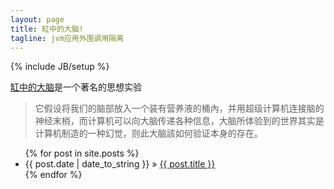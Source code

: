```yaml
---
layout: page
title: 缸中的大脑!
tagline: jvm应用外围调用隔离
---
```

{% include JB/setup %}

[缸中的大脑](http://zh.wikipedia.org/wiki/%E7%BC%B8%E4%B8%AD%E4%B9%8B%E8%84%91)是一个著名的思想实验

>它假设将我们的脑部放入一个装有营养液的桶內，并用超级计算机连接脑的神经末梢，而计算机可以向大脑传递各种信息，大脑所体验到的世界其实是计算机制造的一种幻觉，则此大脑該如何验证本身的存在。



<ul class="posts">
  {% for post in site.posts %}
    <li><span>{{ post.date | date_to_string }}</span> &raquo; <a href="{{ BASE_PATH }}{{ post.url }}">{{ post.title }}</a></li>
  {% endfor %}
</ul>



